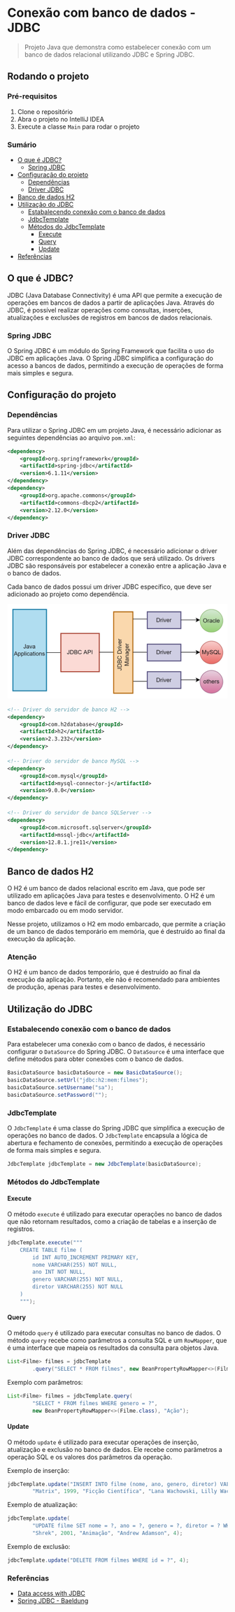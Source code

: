 # Conexão com banco de dados - JDBC

> Projeto Java que demonstra como estabelecer conexão com um banco de dados relacional utilizando JDBC e Spring JDBC.

## Rodando o projeto

### Pré-requisitos

1. Clone o repositório
2. Abra o projeto no IntelliJ IDEA
3. Execute a classe `Main` para rodar o projeto

### Sumário

- [O que é JDBC?](#o-que-é-jdbc)
  - [Spring JDBC](#spring-jdbc)
- [Configuração do projeto](#configuração-do-projeto)
  - [Dependências](#dependências)
  - [Driver JDBC](#driver-jdbc)
- [Banco de dados H2](#banco-de-dados-h2)
- [Utilização do JDBC](#utilização-do-jdbc)
  - [Estabalecendo conexão com o banco de dados](#estabalecendo-conexão-com-o-banco-de-dados)
  - [JdbcTemplate](#jdbctemplate)
  - [Métodos do JdbcTemplate](#métodos-do-jdbctemplate)
    - [Execute](#execute)
    - [Query](#query)
    - [Update](#update)
- [Referências](#referências)

## O que é JDBC?

JDBC (Java Database Connectivity) é uma API que permite a execução de operações em bancos de dados a partir de aplicações Java. Através do JDBC, é possível realizar operações como consultas, inserções, atualizações e exclusões de registros em bancos de dados relacionais.

### Spring JDBC

O Spring JDBC é um módulo do Spring Framework que facilita o uso do JDBC em aplicações Java. O Spring JDBC simplifica a configuração do acesso a bancos de dados, permitindo a execução de operações de forma mais simples e segura.

## Configuração do projeto

### Dependências

Para utilizar o Spring JDBC em um projeto Java, é necessário adicionar as seguintes dependências ao arquivo `pom.xml`:

```xml
<dependency>
    <groupId>org.springframework</groupId>
    <artifactId>spring-jdbc</artifactId>
    <version>6.1.11</version>
</dependency>
<dependency>
    <groupId>org.apache.commons</groupId>
    <artifactId>commons-dbcp2</artifactId>
    <version>2.12.0</version>
</dependency>
```

### Driver JDBC

Além das dependências do Spring JDBC, é necessário adicionar o driver JDBC correspondente ao banco de dados que será utilizado. Os drivers JDBC são responsáveis por estabelecer a conexão entre a aplicação Java e o banco de dados.

Cada banco de dados possui um driver JDBC específico, que deve ser adicionado ao projeto como dependência.

![driver.png](driver.png)

```xml
<!-- Driver do servidor de banco H2 -->
<dependency>
    <groupId>com.h2database</groupId>
    <artifactId>h2</artifactId>
    <version>2.3.232</version>
</dependency>

<!-- Driver do servidor de banco MySQL -->
<dependency>
    <groupId>com.mysql</groupId>
    <artifactId>mysql-connector-j</artifactId>
    <version>9.0.0</version>
</dependency>

<!-- Driver do servidor de banco SQLServer -->
<dependency>
    <groupId>com.microsoft.sqlserver</groupId>
    <artifactId>mssql-jdbc</artifactId>
    <version>12.8.1.jre11</version>
</dependency>
```

## Banco de dados H2

O H2 é um banco de dados relacional escrito em Java, que pode ser utilizado em aplicações Java para testes e desenvolvimento. O H2 é um banco de dados leve e fácil de configurar, que pode ser executado em modo embarcado ou em modo servidor.

Nesse projeto, utilizamos o H2 em modo embarcado, que permite a criação de um banco de dados temporário em memória, que é destruído ao final da execução da aplicação.

### Atenção

O H2 é um banco de dados temporário, que é destruído ao final da execução da aplicação. Portanto, ele não é recomendado para ambientes de produção, apenas para testes e desenvolvimento.

## Utilização do JDBC

### Estabalecendo conexão com o banco de dados

Para estabelecer uma conexão com o banco de dados, é necessário configurar o `DataSource` do Spring JDBC. O `DataSource` é uma interface que define métodos para obter conexões com o banco de dados.

```java
BasicDataSource basicDataSource = new BasicDataSource();
basicDataSource.setUrl("jdbc:h2:mem:filmes");
basicDataSource.setUsername("sa");
basicDataSource.setPassword("");
```

### JdbcTemplate

O `JdbcTemplate` é uma classe do Spring JDBC que simplifica a execução de operações no banco de dados. O `JdbcTemplate` encapsula a lógica de abertura e fechamento de conexões, permitindo a execução de operações de forma mais simples e segura.

```java
JdbcTemplate jdbcTemplate = new JdbcTemplate(basicDataSource);
```

### Métodos do JdbcTemplate

#### Execute

O método `execute` é utilizado para executar operações no banco de dados que não retornam resultados, como a criação de tabelas e a inserção de registros.

```java
jdbcTemplate.execute("""
    CREATE TABLE filme (
        id INT AUTO_INCREMENT PRIMARY KEY,
        nome VARCHAR(255) NOT NULL,
        ano INT NOT NULL,
        genero VARCHAR(255) NOT NULL,
        diretor VARCHAR(255) NOT NULL
    )
    """);
```

#### Query

O método `query` é utilizado para executar consultas no banco de dados. O método `query` recebe como parâmetros a consulta SQL e um `RowMapper`, que é uma interface que mapeia os resultados da consulta para objetos Java.

```java
List<Filme> filmes = jdbcTemplate
        .query("SELECT * FROM filmes", new BeanPropertyRowMapper<>(Filme.class));
```

Exemplo com parâmetros:

```java
List<Filme> filmes = jdbcTemplate.query(
        "SELECT * FROM filmes WHERE genero = ?",
        new BeanPropertyRowMapper<>(Filme.class), "Ação");
```

#### Update

O método `update` é utilizado para executar operações de inserção, atualização e exclusão no banco de dados. Ele recebe como parâmetros a operação SQL e os valores dos parâmetros da operação.

Exemplo de inserção:

```java
jdbcTemplate.update("INSERT INTO filme (nome, ano, genero, diretor) VALUES (?, ?, ?, ?)",
        "Matrix", 1999, "Ficção Científica", "Lana Wachowski, Lilly Wachowski");
```

Exemplo de atualização:

```java
jdbcTemplate.update(
        "UPDATE filme SET nome = ?, ano = ?, genero = ?, diretor = ? WHERE id = ?",
        "Shrek", 2001, "Animação", "Andrew Adamson", 4);
```

Exemplo de exclusão:

```java
jdbcTemplate.update("DELETE FROM filmes WHERE id = ?", 4);
```

### Referências

* [Data access with JDBC](https://docs.spring.io/spring-framework/docs/3.0.x/spring-framework-reference/html/jdbc.html)
* [Spring JDBC - Baeldung](https://www.baeldung.com/spring-jdbc-jdbctemplate)
